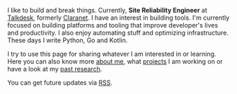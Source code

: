 I like to build and break things. Currently, **Site Reliability Engineer** at [Talkdesk](https://www.talkdesk.com/), formerly [Claranet](https://www.claranet.co.uk/). I have an interest in building tools. I'm currently focused on building platforms and tooling that improve developer's lives and productivity. I also enjoy automating stuff and optimizing infrastructure. These days I write Python, Go and Kotlin.

I try to use this page for sharing whatever I am interested in or learning. Here you can also know more [about me](/about/), what [projects](/code/) I am working on or have a look at my [past research](/research).

You can get future updates via [RSS](/index.xml).
